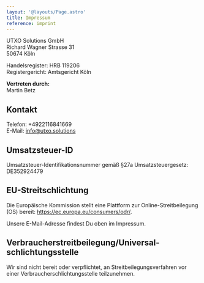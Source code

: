 ```yaml
---
layout: '@layouts/Page.astro'
title: Impressum
reference: imprint
---
```


UTXO Solutions GmbH<br />
Richard Wagner Strasse 31<br />
50674 Köln

Handelsregister: HRB 119206<br />
Registergericht: Amtsgericht Köln

**Vertreten durch:**<br />
Martin Betz

## Kontakt
Telefon: +4922116841669<br />
E-Mail: [info@utxo.solutions](mailto:info@utxo.solutions)

## Umsatzsteuer-ID
Umsatzsteuer-Identifikationsnummer gemäß §27a Umsatzsteuergesetz:<br />
DE352924479

## EU-Streitschlichtung
Die Europäische Kommission stellt eine Plattform zur Online-Streitbeilegung (OS) bereit: <a href="https://ec.europa.eu/consumers/odr/" target="_blank" rel="noopener noreferrer">https://ec.europa.eu/consumers/odr/</a>.

Unsere E-Mail-Adresse findest Du oben im Impressum.

## Verbraucher&shy;streit&shy;beilegung/Universal&shy;schlichtungs&shy;stelle
Wir sind nicht bereit oder verpflichtet, an Streitbeilegungsverfahren vor einer Verbraucherschlichtungsstelle teilzunehmen.